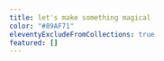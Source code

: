 ```yaml
---
title: let's make something magical
color: "#89AF71"
eleventyExcludeFromCollections: true
featured: []
---
```

